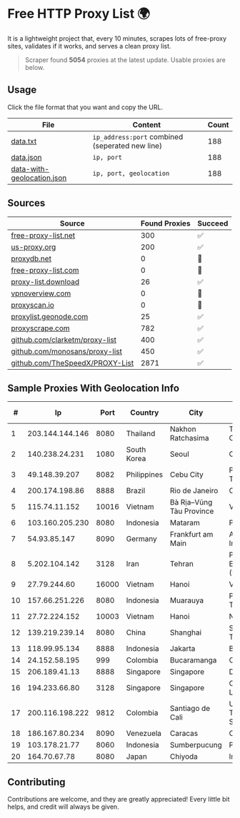 
# Free HTTP Proxy List 🌍

It is a lightweight project that, every 10 minutes, scrapes lots of free-proxy sites, validates if it works, and serves a clean proxy list.


> Scraper found **5054** proxies at the latest update. Usable proxies are below.

## Usage

Click the file format that you want and copy the URL.


|File|Content|Count|
|----|-------|-----|
|[data.txt](https://raw.githubusercontent.com/themiralay/Proxy-List-World/master/data.txt)|`ip_address:port` combined (seperated new line)|188|
|[data.json](https://raw.githubusercontent.com/themiralay/Proxy-List-World/master/data.json)|`ip, port`|188|
|[data-with-geolocation.json](https://raw.githubusercontent.com/themiralay/Proxy-List-World/master/data-with-geolocation.json)|`ip, port, geolocation`|188|

## Sources

|Source|Found Proxies|Succeed|
|------|-------------|-------|
|[free-proxy-list.net](https://free-proxy-list.net)|300|✅|
|[us-proxy.org](https://www.us-proxy.org)|200|✅|
|[proxydb.net](http://proxydb.net)|0|🚫|
|[free-proxy-list.com](https://free-proxy-list.com/?page=&port=&type%5B%5D=http&type%5B%5D=https&up_time=0&search=Search)|0|🚫|
|[proxy-list.download](https://www.proxy-list.download/HTTP)|26|✅|
|[vpnoverview.com](https://vpnoverview.com/privacy/anonymous-browsing/free-proxy-servers)|0|🚫|
|[proxyscan.io](https://www.proxyscan.io)|0|🚫|
|[proxylist.geonode.com](https://proxylist.geonode.com/api/proxy-list?limit=300&page=1&sort_by=lastChecked&sort_type=desc&protocols=http,https)|25|✅|
|[proxyscrape.com](https://api.proxyscrape.com/v2/?request=displayproxies&protocol=http&timeout=10000&country=all&ssl=all&anonymity=all)|782|✅|
|[github.com/clarketm/proxy-list](https://raw.githubusercontent.com/clarketm/proxy-list/master/proxy-list-raw.txt)|400|✅|
|[github.com/monosans/proxy-list](https://raw.githubusercontent.com/monosans/proxy-list/main/proxies/http.txt)|450|✅|
|[github.com/TheSpeedX/PROXY-List](https://raw.githubusercontent.com/TheSpeedX/PROXY-List/master/http.txt)|2871|✅|


## Sample Proxies With Geolocation Info

|#|Ip|Port|Country|City|Internet Service Provider|
|-|--|----|-------|----|-------------------------|
|1|203.144.144.146|8080|Thailand|Nakhon Ratchasima|True Internet Corporation CO. Ltd.|
|2|140.238.24.231|1080|South Korea|Seoul|Oracle Corporation|
|3|49.148.39.207|8082|Philippines|Cebu City|Philippine Long Distance Telephone Co.|
|4|200.174.198.86|8888|Brazil|Rio de Janeiro|Claro S.A|
|5|115.74.11.152|10016|Vietnam|Bà Rịa–Vũng Tàu Province|VIETELxdsl|
|6|103.160.205.230|8080|Indonesia|Mataram|PRIME|
|7|54.93.85.147|8090|Germany|Frankfurt am Main|Amazon Technologies Inc.|
|8|5.202.104.142|3128|Iran|Tehran|Pishgaman Toseeh Ertebatat Company (Private Joint Stock)|
|9|27.79.244.60|16000|Vietnam|Hanoi|Viettel Corporation|
|10|157.66.251.226|8080|Indonesia|Muarauya|PT Haykal Solutions Technology|
|11|27.72.224.152|10003|Vietnam|Hanoi|Newass2011xDSLHN|
|12|139.219.239.14|8080|China|Shanghai|Shanghai Blue Cloud Technology Co., Ltd|
|13|118.99.95.134|8888|Indonesia|Jakarta|Biznet Metronet|
|14|24.152.58.195|999|Colombia|Bucaramanga|Calltopbx S.A.S.|
|15|206.189.41.13|8888|Singapore|Singapore|DigitalOcean, LLC|
|16|194.233.66.80|3128|Singapore|Singapore|Contabo Asia Private Limited|
|17|200.116.198.222|9812|Colombia|Santiago de Cali|UNE EPM TELECOMUNICACIONES S.A|
|18|186.167.80.234|8090|Venezuela|Caracas|Corporacion Digitel C.A|
|19|103.178.21.77|8060|Indonesia|Sumberpucung|PT Trisna Mega Abadi|
|20|164.70.67.78|8080|Japan|Chiyoda|InfoSphere|



## Contributing

Contributions are welcome, and they are greatly appreciated! Every
little bit helps, and credit will always be given.

